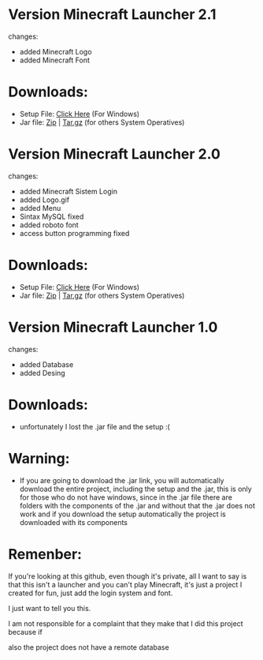 # Version Minecraft Launcher 2.1
changes:
- added Minecraft Logo
- added Minecraft Font

# Downloads:

- Setup File: [Click Here](https://bit.ly/34g7edV "Click Here") (For Windows)
- Jar file: [Zip](https://bit.ly/3rUnRUM "Zip") | [Tar.gz](https://bit.ly/3o466kQ "Tar.gz") (for others System Operatives)

# Version Minecraft Launcher 2.0
changes:
- added Minecraft Sistem Login
- added Logo.gif
- added Menu
- Sintax MySQL fixed
- added roboto font
- access button programming fixed

# Downloads:

- Setup File: [Click Here](https://bit.ly/3fZ4NPP "Click Here") (For Windows)
- Jar file: [Zip](https://bit.ly/3AE4EKZ "Zip") | [Tar.gz](https://bit.ly/3IJIDxm "Tar.gz") (for others System Operatives)

# Version Minecraft Launcher 1.0
changes:
- added Database
- added Desing

# Downloads:

- unfortunately I lost the .jar file and the setup :(

# Warning:

- If you are going to download the .jar link, you will automatically download the entire project, including the setup and the .jar, this is only for those who do not have windows, since in the .jar file there are folders with the components of the .jar and without that the .jar does not work and if you download the setup automatically the project is downloaded with its components

# Remenber:
If you're looking at this github, even though it's private,
all I want to say is that this isn't a launcher and you can't play Minecraft, 
it's just a project I created for fun, just add the login system and font.

I just want to tell you this.

I am not responsible for a complaint that they make that I did this project because if

also the project does not have a remote database
